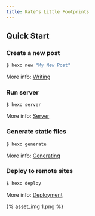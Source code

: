 ```yaml
---
title: Kate's Little Footprints
---
```


## Quick Start

### Create a new post

``` bash
$ hexo new "My New Post"
```

More info: [Writing](https://hexo.io/docs/writing.html)

### Run server

``` bash
$ hexo server
```

More info: [Server](https://hexo.io/docs/server.html)

### Generate static files

``` bash
$ hexo generate
```

More info: [Generating](https://hexo.io/docs/generating.html)

### Deploy to remote sites

``` bash
$ hexo deploy
```

<!-- ![](helloWorld/1.png) -->

More info: [Deployment](https://hexo.io/docs/one-command-deployment.html)

{% asset_img 1.png %}